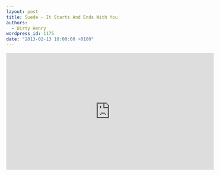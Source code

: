 ```yaml
---
layout: post
title: Suede - It Starts And Ends With You
authors:
  - Dirty Henry
wordpress_id: 1175
date: "2013-02-13 10:00:00 +0100"
---
```


<iframe width="560" height="315" src="http://www.youtube.com/embed/D54iGj64dis" frameborder="0" allowfullscreen></iframe>
